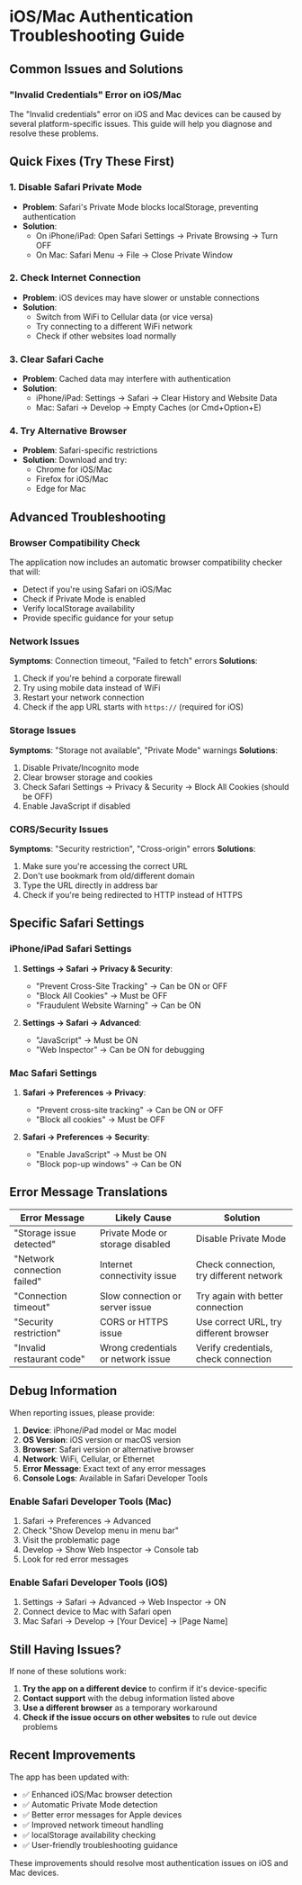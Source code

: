 # iOS/Mac Authentication Troubleshooting Guide

## Common Issues and Solutions

### "Invalid Credentials" Error on iOS/Mac

The "Invalid credentials" error on iOS and Mac devices can be caused by several platform-specific issues. This guide will help you diagnose and resolve these problems.

## Quick Fixes (Try These First)

### 1. **Disable Safari Private Mode**
- **Problem**: Safari's Private Mode blocks localStorage, preventing authentication
- **Solution**: 
  - On iPhone/iPad: Open Safari Settings → Private Browsing → Turn OFF
  - On Mac: Safari Menu → File → Close Private Window

### 2. **Check Internet Connection**
- **Problem**: iOS devices may have slower or unstable connections
- **Solution**: 
  - Switch from WiFi to Cellular data (or vice versa)
  - Try connecting to a different WiFi network
  - Check if other websites load normally

### 3. **Clear Safari Cache**
- **Problem**: Cached data may interfere with authentication
- **Solution**:
  - iPhone/iPad: Settings → Safari → Clear History and Website Data
  - Mac: Safari → Develop → Empty Caches (or Cmd+Option+E)

### 4. **Try Alternative Browser**
- **Problem**: Safari-specific restrictions
- **Solution**: Download and try:
  - Chrome for iOS/Mac
  - Firefox for iOS/Mac
  - Edge for Mac

## Advanced Troubleshooting

### Browser Compatibility Check
The application now includes an automatic browser compatibility checker that will:
- Detect if you're using Safari on iOS/Mac
- Check if Private Mode is enabled
- Verify localStorage availability
- Provide specific guidance for your setup

### Network Issues
**Symptoms**: Connection timeout, "Failed to fetch" errors
**Solutions**:
1. Check if you're behind a corporate firewall
2. Try using mobile data instead of WiFi
3. Restart your network connection
4. Check if the app URL starts with `https://` (required for iOS)

### Storage Issues
**Symptoms**: "Storage not available", "Private Mode" warnings
**Solutions**:
1. Disable Private/Incognito mode
2. Clear browser storage and cookies
3. Check Safari Settings → Privacy & Security → Block All Cookies (should be OFF)
4. Enable JavaScript if disabled

### CORS/Security Issues
**Symptoms**: "Security restriction", "Cross-origin" errors
**Solutions**:
1. Make sure you're accessing the correct URL
2. Don't use bookmark from old/different domain
3. Type the URL directly in address bar
4. Check if you're being redirected to HTTP instead of HTTPS

## Specific Safari Settings

### iPhone/iPad Safari Settings
1. **Settings → Safari → Privacy & Security**:
   - "Prevent Cross-Site Tracking" → Can be ON or OFF
   - "Block All Cookies" → Must be OFF
   - "Fraudulent Website Warning" → Can be ON

2. **Settings → Safari → Advanced**:
   - "JavaScript" → Must be ON
   - "Web Inspector" → Can be ON for debugging

### Mac Safari Settings
1. **Safari → Preferences → Privacy**:
   - "Prevent cross-site tracking" → Can be ON or OFF
   - "Block all cookies" → Must be OFF

2. **Safari → Preferences → Security**:
   - "Enable JavaScript" → Must be ON
   - "Block pop-up windows" → Can be ON

## Error Message Translations

| Error Message | Likely Cause | Solution |
|---------------|--------------|----------|
| "Storage issue detected" | Private Mode or storage disabled | Disable Private Mode |
| "Network connection failed" | Internet connectivity issue | Check connection, try different network |
| "Connection timeout" | Slow connection or server issue | Try again with better connection |
| "Security restriction" | CORS or HTTPS issue | Use correct URL, try different browser |
| "Invalid restaurant code" | Wrong credentials or network issue | Verify credentials, check connection |

## Debug Information

When reporting issues, please provide:
1. **Device**: iPhone/iPad model or Mac model
2. **OS Version**: iOS version or macOS version
3. **Browser**: Safari version or alternative browser
4. **Network**: WiFi, Cellular, or Ethernet
5. **Error Message**: Exact text of any error messages
6. **Console Logs**: Available in Safari Developer Tools

### Enable Safari Developer Tools (Mac)
1. Safari → Preferences → Advanced
2. Check "Show Develop menu in menu bar"
3. Visit the problematic page
4. Develop → Show Web Inspector → Console tab
5. Look for red error messages

### Enable Safari Developer Tools (iOS)
1. Settings → Safari → Advanced → Web Inspector → ON
2. Connect device to Mac with Safari open
3. Mac Safari → Develop → [Your Device] → [Page Name]

## Still Having Issues?

If none of these solutions work:

1. **Try the app on a different device** to confirm if it's device-specific
2. **Contact support** with the debug information listed above
3. **Use a different browser** as a temporary workaround
4. **Check if the issue occurs on other websites** to rule out device problems

## Recent Improvements

The app has been updated with:
- ✅ Enhanced iOS/Mac browser detection
- ✅ Automatic Private Mode detection
- ✅ Better error messages for Apple devices
- ✅ Improved network timeout handling
- ✅ localStorage availability checking
- ✅ User-friendly troubleshooting guidance

These improvements should resolve most authentication issues on iOS and Mac devices.
